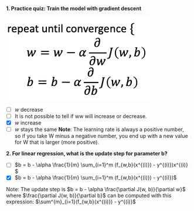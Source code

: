 **1. Practice quiz: Train the model with gradient descent**

![](./Images/W1Q3Img1.png)
  - [ ] $w$ decrease
  - [ ] It is not possible to tell if ww will increase or decrease. 
  - [x] $w$ increase
  - [ ] $w$ stays the same
**Note**: The learning rate is always a positive number, so if you take W minus a negative number, you end up with a new value for W that is larger (more positive).

**2. For linear regression, what is the update step for parameter b?**
  - [ ] $b = b - \alpha \frac{1}{m} \sum_{i=1}^m (f_{w,b}(x^{(i)}) - y^{(i)})x^{(i)} $
  - [x] $b = b - \alpha \frac{1}{m} \sum_{i=1}^m (f_{w,b}(x^{(i)}) - y^{(i)})$

Note: The update step is $b = b - \alpha \frac{\partial J(w, b)}{\partial w}$ where $\frac{\partial J(w, b)}{\partial b}$ can be computed with this expression: $\sum^{m}_{i=1}(f_{w,b}(x^{(i)}) - y^{(i)}$
